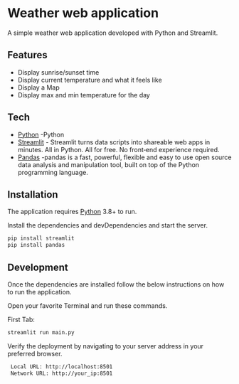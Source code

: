 # Weather web application
A simple weather web application developed with Python and Streamlit.

## Features

- Display sunrise/sunset time
- Display current temperature and what it feels like
- Display a Map
- Display max and min temperature for the day



## Tech
- [Python](https://www.python.org/) -Python
- [Streamlit](https://streamlit.io/) - Streamlit turns data scripts into shareable web apps in minutes. All in Python. All for free. No front‑end experience required.
- [Pandas](https://pandas.pydata.org/) -pandas is a fast, powerful, flexible and easy to use open source data analysis and manipulation tool,
built on top of the Python programming language.

## Installation

The application requires [Python](https://www.python.org/) 3.8+ to run.

Install the dependencies and devDependencies and start the server.

```sh
pip install streamlit
pip install pandas
```

## Development
Once the dependencies are installed follow the below instructions on how to run the application.

Open your favorite Terminal and run these commands.

First Tab:

```sh
streamlit run main.py
```



Verify the deployment by navigating to your server address in
your preferred browser.

```sh
 Local URL: http://localhost:8501
 Network URL: http://your_ip:8501
```


